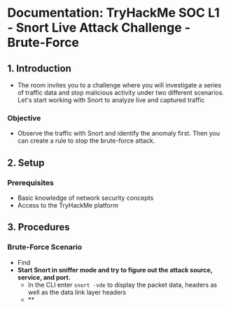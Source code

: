 # Documentation: TryHackMe SOC L1 - Snort Live Attack Challenge - Brute-Force

## 1. Introduction
- The room invites you to a challenge where you will investigate a series of traffic data and stop malicious activity under two different scenarios. Let's start working with Snort to analyze live and captured traffic
### Objective
- Observe the traffic with Snort and identify the anomaly first. Then you can create a rule to stop the brute-force attack.

## 2. Setup 
### Prerequisites
- Basic knowledge of network security concepts
- Access to the TryHackMe platform

## 3. Procedures
### Brute-Force Scenario
- Find 
- **Start Snort in sniffer mode and try to figure out the attack source, service, and port.**
  - In the CLI enter `snort -vde` to display the packet data, headers as well as the data link layer headers
  - **

